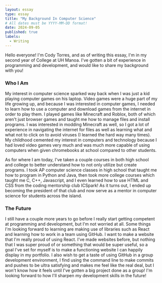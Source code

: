 ```yaml
---
layout: essay
type: essay
title: "My Background In Computer Science"
# All dates must be YYYY-MM-DD format!
date: 2024-09-05
published: true
labels:
  - Writing
---
```


Hello everyone! I'm Cody Torres, and as of writing this essay, I'm in my second year of College at UH Manoa. I've gotten a bit of experience in programming and development, and would like to share my background with you!

### Who I Am

My interest in computer science sparked way back when I was just a kid playing computer games on his laptop. Video games were a huge part of my life growing up, and because I was interested in computer games, I needed to learn how to use a computer and download games from the internet in order to play them. I played games like Minecraft and Roblox, both of which aren't just browser games and taught me how to manage files and install programs. I was interested in modding Minecraft as well, so I got a lot of experience in navigating the internet for files as well as learning what and what not to click on to avoid viruses (I learned the hard way many times). My childhood cemented my interest in computers and technology because I had loved video games very much and was much more capable of using computers when given chromebooks at school compared to other students. 

As for where I am today, I've taken a couple courses in both high school and college to better understand how to not only utilize but create programs. I took AP computer science classes in high school that taught me how to program in Python and Java, then took more college courses which taught me C, C++, Javascript, and I even learned how to use HTML and CSS from the coding mentorship club ICSpark! As it turns out, I ended up becoming the president of that club and now serve as a mentor in computer science for students across the island.

### The Future

I still have a couple more years to go before I really start getting competent at programming and development, but I'm not worried at all. Some things I'm looking forward to learning are making use of libraries such as React and learning how to work in a team using GitHub. I want to make a website that I'm really proud of using React. I've made websites before, but nothing that I was super proud of or something that would be super useful, so a goal I've set for myself is to make a functioning website I can happily display in my portfolio. I also wish to get a taste of using GitHub in a group development environment, I find using the command line to make commits and pushes to be ultra satisfying and makes me feel like the real deal, but I won't know how it feels until I've gotten a big project done as a group! I'm looking forward to how I'll sharpen my development skills in the future!